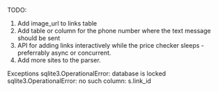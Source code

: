 TODO:
1. Add image_url to links table
2. Add table or column for the phone number where the text message should be sent
3. API for adding links interactively while the price checker sleeps - preferrably async or concurrent.
4. Add more sites to the parser.


Exceptions
sqlite3.OperationalError: database is locked
sqlite3.OperationalError: no such column: s.link_id